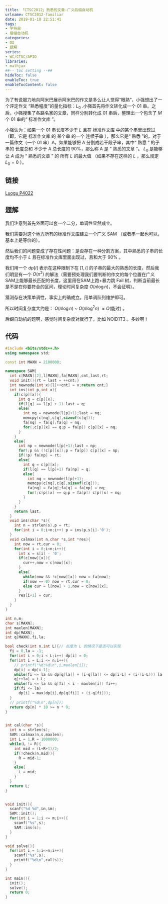 ```yaml
---
title: 「CTSC2012」熟悉的文章-广义后缀自动机
urlname: CTSC2012-familiar
date: 2019-01-18 22:51:41
tags:
- 字符串
- 后缀自动机
categories: 
- OI
- 题解
series:
- WC/CTSC/APIO
libraries:
- mathjax 
##-- toc setting --##
hideToc: false
enableToc: true
enableTocContent: false
---
```


为了有说服力地向阿米巴展示阿米巴的作文是多么让人觉得“眼熟”，小强想出了一个评定作文 “熟悉程度”的量化指标：$L_0$ .小强首先将作文转化成一个 $01$ 串。之后，小强搜集了各路名家的文章，同样分别转化成 $01$ 串后，整理出一个包含了 $M$ 个 $01$ 串的“ 标准作文库 ”。

小强认为：如果一个 $01$ 串长度不少于 $L$ 且在 标准作文库 中的某个串里出现过（即，它是 标准作文库 的 某个串 的一个 连续子串 ），那么它是“ 熟悉 ”的。对于一篇作文（一个 $01$ 串）A，如果能够把 A 分割成若干段子串，其中“ 熟悉 ” 的子串的 长度总和 不少于 A 总长度的 $90\%$，那么称 A 是 “ 熟悉的文章 ”。 $L_0$ 是能够让 $A$ 成为 “ 熟悉的文章 ” 的 所有 $L$ 的最大值 （如果不存在这样的 $L$ ，那么规定 $L_0 = 0$ ）。

<!--more-->

## 链接

[Luogu P4022](https://www.luogu.org/problemnew/show/P4022)

## 题解

我们注意到首先外面可以套一个二分，单调性显然成立。

我们需要对这个地方所有的标准作文库建立一个广义 SAM （或者串一起也可以，基本上是等价的）。

然后我们的问题变成了存在性问题：是否存在一种分割方案，其中熟悉的子串的长度均不小于 $L$  且在标准作文库里面出现过，且和大于 $90\%$ 。

我们用一个 $dp[i]$ 表示在这种限制下在 $[1,i]$ 的子串的最大的熟悉的长度，然后我们明显有一个 $O(n^2)$ 的解法（需要预处理我们要判断的作文的每个位置在广义SAM上能够最长匹配的长度，这里用在SAM上跑+暴力跳 Fail 树，判断当前最长是不是在你要符合的区间，理论时间复杂度 $O(n \log n)$，不会证明）。

猜测存在决策单调性，事实上的确成立。用单调队列维护即可。

所以时间复杂度大约是： $O(n \log n)$ ~ $O(n \log^2 n)$ $\approx O(\text{能过})$ 。

后缀自动机的题啊，感觉时间复杂度对就行了，比如 NOID1T3 。多妙啊！

## 代码


```cpp
#include <bits/stdc++.h>
using namespace std;

const int MAXN = 2100000;

namespace SAM{
  int c[MAXN][2],l[MAXN],fa[MAXN],cnt,last,rt;
  void init(){rt = last = ++cnt;}
  int newnode(int x){l[++cnt] = x;return cnt;}
  int ins(int p,int x){
    if(c[p][x]){
      int q = c[p][x];
      if(l[q] == l[p] + 1) last = q;
      else{
        int nq = newnode(l[p]+1);last = nq;
        memcpy(c[nq],c[q],sizeof(c[q]));
        fa[nq] = fa[q];fa[q] = nq;
        for(;c[p][x] == q;p = fa[p]) c[p][x] = nq;
      }
    }
    else{
      int np = newnode(l[p]+1);last = np;
      for(;p && (!c[p][x]);p = fa[p]) c[p][x] = np;
      if(!p) fa[np] = rt;
      else{
        int q = c[p][x];
        if(l[q] == l[p]+1) fa[np] = q;
        else{
          int nq = newnode(l[p]+1);
          memcpy(c[nq],c[q],sizeof(c[q]));
          fa[nq] = fa[q];fa[q] = fa[np] = nq;
          for(;c[p][x] == q;p = fa[p]) c[p][x] = nq;
        }
      }
    }
    return last;
  }
  void ins(char *s){
    int n = strlen(s),p = rt;
    for(int i = 0;i<n;i++) p = ins(p,s[i]-'0');
  }
  void calmax(int n,char *s,int *res){
    int now = rt,cur = 0;
    for(int i = 0;i<n;i++){
      int x = s[i] - '0';
      if(c[now][x]){
        cur++,now = c[now][x];
      }
      else{
        while(now && !c[now][x]) now = fa[now];
        if(now == 0) now = rt,cur = 0;
        else cur = l[now] + 1,now = c[now][x];
      }
      res[i+1] = cur;
    }
  }
}

int n,m;
char s[MAXN];
int maxlen[MAXN];
int dp[MAXN];
int q[MAXN],fi,la;

bool check(int n,int L){// 长度为 L 的情况下是否可以实现
  fi = 0,la = -1;
  for(int i = 0;i < L;i++) dp[i] = 0;
  for(int i = L;i <= n;i++){
    // printf("%d:%d\n",i,maxlen[i]);
    dp[i] = dp[i-1];
    while(fi <= la && dp[q[la]] + (i-q[la]) <= dp[i-L] + (i-(i-L))) la--;
    q[++la] = i-L;
    while(fi <= la && q[fi] < i - maxlen[i]) fi++;
    if(fi <= la)
      dp[i] = max(dp[i],dp[q[fi]] + (i-q[fi]));
  }
  // printf("%d\n",dp[n]);
  return dp[n] * 10 >= n * 9;
}


int cal(char *s){
  int n = strlen(s);
  SAM::calmax(n,s,maxlen);
  int L = 1,R = 1000000;
  while(L != R){
    int mid = (L+R+1)/2;
    if(!check(n,mid)){
      R = mid-1;
    }
    else{
      L = mid;
    }
  }
  return L;
}


void init(){
  scanf("%d %d",&n,&m); 
  SAM::init();
  for(int i = 1;i <= m;i++){
    scanf("%s",s);
    SAM::ins(s);
  }
}

void solve(){
  for(int i = 1;i<=n;i++){
    scanf("%s",s);
    printf("%d\n",cal(s));
  }
}

int main(){
  init();
  solve();
  return 0;
}
```

